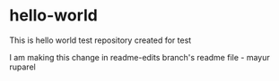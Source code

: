 # hello-world
This is hello world test repository created for test

I am making this change in readme-edits branch's readme file - mayur ruparel

